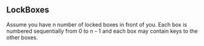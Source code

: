 ## LockBoxes

Assume you have n number of locked boxes in front of you. Each box is numbered sequentially from 0 to n - 1 and each box may contain keys to the other boxes.
